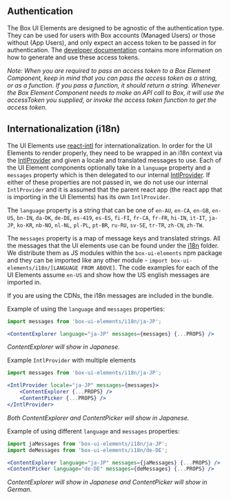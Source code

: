 ## Authentication
The Box UI Elements are designed to be agnostic of the authentication type. They can be used for users with Box accounts (Managed Users) or those without (App Users), and only expect an access token to be passed in for authentication. The [developer documentation](https://developer.box.com/docs/box-ui-elements) contains more information on how to generate and use these access tokens.

_Note: When you are required to pass an access token to a Box Element Component, keep in mind that you can pass the access token as a string, or as a function. If you pass a function, it should return a string. Whenever the Box Element Component needs to make an API call to Box, it will use the accessToken you supplied, or invoke the access token function to get the access token._

## Internationalization (i18n)
The UI Elements use [react-intl](https://formatjs.io/docs/react-intl/) for internationalization. In order for the UI Elements to render properly, they need to be wrapped in an i18n context via the [IntlProvider](https://github.com/formatjs/formatjs/blob/main/website/docs/react-intl/components.md#intlprovider) and given a locale and translated messages to use. Each of the UI Element components optionally take in a `language` property and a `messages` property which is then delegated to our internal [IntlProvider](src/components/Internationalize.js). If either of these properties are not passed in, we do not use our internal `IntlProvider` and it is assumed that the parent react app (the react app that is importing in the UI Elements) has its own `IntlProvider`.

The `language` property is a string that can be one of `en-AU`, `en-CA`, `en-GB`, `en-US`, `bn-IN`, `da-DK`, `de-DE`, `es-419`, `es-ES`, `fi-FI`, `fr-CA`, `fr-FR`, `hi-IN`, `it-IT`, `ja-JP`, `ko-KR`, `nb-NO`, `nl-NL`, `pl-PL`, `pt-BR`, `ru-RU`, `sv-SE`, `tr-TR`, `zh-CN`, `zh-TW`.

The `messages` property is a map of message keys and translated strings. All the messages that the UI elements use can be found under the [i18n](https://github.com/box/box-ui-elements/tree/master/i18n) folder. We distribute them as JS modules within the `box-ui-elements` npm package and they can be imported like any other module - `import box-ui-elements/i18n/[LANGUAGE FROM ABOVE]`. The code examples for each of the UI Elements assume `en-US` and show how the US english messages are imported in.

If you are using the CDNs, the i18n messages are included in the bundle.

Example of using the `language` and `messages` properties:
```jsx
import messages from 'box-ui-elements/i18n/ja-JP';

<ContentExplorer language="ja-JP" messages={messages} {...PROPS} />
```

_ContentExplorer will show in Japanese._

Example `IntlProvider` with multiple elements
```jsx
import messages from 'box-ui-elements/i18n/ja-JP';

<IntlProvider locale="ja-JP" messages={messages}>
    <ContentExplorer {...PROPS} />
    <ContentPicker {...PROPS} />
</IntlProvider>
```

_Both ContentExplorer and ContentPicker will show in Japanese._

Example of using different `language` and `messages` properties:

```jsx
import jaMessages from 'box-ui-elements/i18n/ja-JP';
import deMessages from 'box-ui-elements/i18n/de-DE';

<ContentExplorer language="ja-JP" messages={jaMessages} {...PROPS} />
<ContentPicker language="de-DE" messages={deMessages} {...PROPS} />
```

_ContentExplorer will show in Japanese and ContentPicker will show in German._
